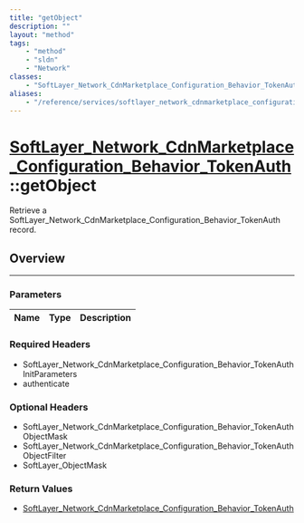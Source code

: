 ```yaml
---
title: "getObject"
description: ""
layout: "method"
tags:
    - "method"
    - "sldn"
    - "Network"
classes:
    - "SoftLayer_Network_CdnMarketplace_Configuration_Behavior_TokenAuth"
aliases:
    - "/reference/services/softlayer_network_cdnmarketplace_configuration_behavior_tokenauth/getObject"
---
```

# [SoftLayer_Network_CdnMarketplace_Configuration_Behavior_TokenAuth](/reference/services/SoftLayer_Network_CdnMarketplace_Configuration_Behavior_TokenAuth)::getObject


Retrieve a SoftLayer_Network_CdnMarketplace_Configuration_Behavior_TokenAuth record.


## Overview 


-----

### Parameters 
|Name | Type | Description |
| --- | --- | --- |


### Required Headers
* SoftLayer_Network_CdnMarketplace_Configuration_Behavior_TokenAuthInitParameters
* authenticate


### Optional Headers
* SoftLayer_Network_CdnMarketplace_Configuration_Behavior_TokenAuthObjectMask
* SoftLayer_Network_CdnMarketplace_Configuration_Behavior_TokenAuthObjectFilter
* SoftLayer_ObjectMask

### Return Values
* <a href='/reference/datatypes/SoftLayer_Network_CdnMarketplace_Configuration_Behavior_TokenAuth'>SoftLayer_Network_CdnMarketplace_Configuration_Behavior_TokenAuth </a>




